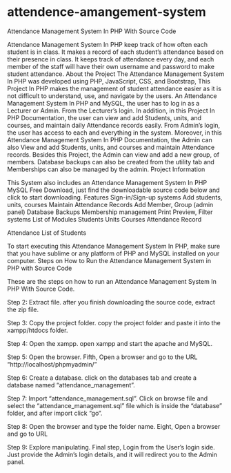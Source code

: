 ﻿# attendence-amangement-system
Attendance Management System In PHP With Source Code

Attendance Management System In PHP keep track of how often each student is in class. It makes a record of each student’s attendance based on their presence in class.
It keeps track of attendance every day, and each member of the staff will have their own username and password to make student attendance.
About the Project
The Attendance Management System In PHP was developed using PHP, JavaScript, CSS, and Bootstrap, This Project In PHP makes the management of student attendance easier as it is not difficult to understand, use, and navigate by the users.
An Attendance Management System In PHP and MySQL, the user has to log in as a Lecturer or Admin. From the Lecturer’s login.
In addition, in this Project In PHP Documentation, the user can view and add Students, units, and courses, and maintain daily Attendance records easily.
From Admin’s login, the user has access to each and everything in the system.
Moreover, in this Attendance Management System In PHP
Documentation, the Admin can also View and add Students, units, and courses and maintain Attendance records.
Besides this Project, the Admin can view and add a new group, of members. Database backups can also be created from the utility tab and Memberships can also be managed by the admin.
Project Information
 
This System also includes an Attendance Management System In PHP MySQL Free Download, just find the downloadable source code below and click to start downloading.
Features
Sign-in/Sign-up systems
Add students, units, courses
Maintain Attendance Records
Add Member, Group (admin panel)
Database Backups
Membership management
Print Preview, Filter systems
List of Modules
Students
Units
Courses
Attendance Record
 
 
 
Attendance List of Students
 
To start executing this Attendance Management System In PHP, make sure that you have sublime or any platform of PHP and MySQL installed on your computer.
Steps on How to Run the Attendance Management System in PHP with Source Code

These are the steps on how to run an Attendance Management System In PHP With Source Code.

Step 2: Extract file.
after you finish downloading the source code, extract the zip file.

Step 3: Copy the project folder.
copy the project folder and paste it into the xampp/htdocs folder.

Step 4: Open the xampp.
open xampp and start the apache and MySQL.

Step 5: Open the browser.
Fifth, Open a browser and go to the URL
“http://localhost/phpmyadmin/”

Step 6: Create a database.
click on the databases tab and create a database named “attendance_management”.

Step 7: Import “attendance_management.sql”.
Click on browse file and select the
“attendance_management.sql” file which is inside the “database” folder, and after import click “go“.

Step 8: Open the browser and type the folder name.
Eight, Open a browser and go to URL

Step 9: Explore manipulating.
Final step, Login from the User’s login side. Just provide the
Admin’s login details, and it will redirect you to the Admin panel.
